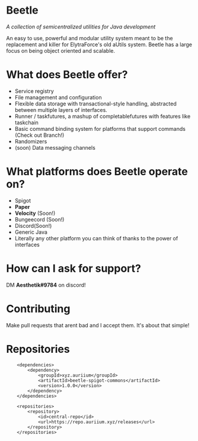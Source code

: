 # **Beetle**
_A collection of semicentralized utilities for Java development_

An easy to use, powerful and modular utility system meant to be the replacement and killer for ElytraForce's old aUtils system.
Beetle has a large focus on being object oriented and scalable.


# What does Beetle offer?

- Service registry
- File management and configuration
- Flexible data storage with transactional-style handling, abstracted between multiple layers of interfaces.
- Runner / taskfutures, a mashup of completablefutures with features like taskchain
- Basic command binding system for platforms that support commands (Check out Branch!)
- Randomizers
- (soon) Data messaging channels

# What platforms does Beetle operate on?

- Spigot
- **Paper**
- **Velocity** (Soon!)
- Bungeecord (Soon!)
- Discord(Soon!)
- Generic Java
- Literally any other platform you can think of thanks to the power of interfaces 

# How can I ask for support?

DM **Aesthetik#9784** on discord!

# Contributing

Make pull requests that arent bad and I accept them. It's about that simple!

# Repositories
```
    <dependencies>
        <dependency>
            <groupId>xyz.auriium</groupId>
            <artifactId>beetle-spigot-commons</artifactId>
            <version>1.0.0</version>
        </dependency>
    </dependencies>
```
```
    <repositories>
        <repository>
            <id>central-repo</id>
            <url>https://repo.auriium.xyz/releases</url>
        </repository>
    </repositories>
```
